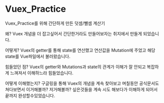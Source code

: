 # Vuex_Practice
Vuex_Practice를 위해 간단하게 만든 덧셈/뺄셈 계산기

왜?
Vuex 개념을 더 잡고싶어서 간단한거라도 만들어보자는 취지에서 만들게 되었습니다.

어떻게?
Vuex의 getter를 통해 state를 연산했고 연산값을 Mutation에 주었고 해당 state를 Vue파일에서 불러왔습니다.

힘들었던 점?
Vuex의 getter와 Mutations과 state의 관계가 이해가 잘 안되고 복잡하게 느껴져서 이해하느라 힘들었습니다.

어떻게 이해했는지?
구글링을 통해 Vuex의 개념을 계속 찾아보고 며칠동안 공식문서도 쳐다보면서 이거해볼까? 저거해볼까? 싶은것들을 계속 시도 해보다가 이해하게 되어서 끝까지 완성할수있었습니다.

